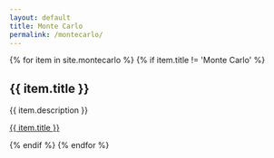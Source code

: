 ```yaml
---
layout: default
title: Monte Carlo
permalink: /montecarlo/
---
```


{% for item in site.montecarlo %}
  {% if item.title != 'Monte Carlo' %}
  <h2>{{ item.title }}</h2>
  <p>{{ item.description }}</p>
  <p><a href="{{ item.link }}">{{ item.title }}</a></p>
  {% endif %}
{% endfor %}

